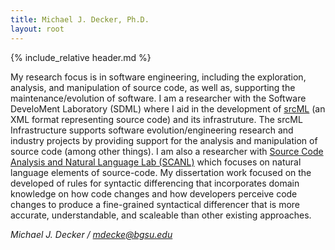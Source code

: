 ```yaml
---
title: Michael J. Decker, Ph.D.
layout: root
---
```


{% include_relative header.md %}

<div markdown="1">

My research focus is in software engineering, including the exploration, analysis, and manipulation of source code, as well as, supporting the maintenance/evolution of software. I am a researcher with the Software DeveloMent Laboratory (SDML) where I aid in the development of [srcML](www.srcML.org) (an XML format representing source code) and its infrastruture. The srcML Infrastructure supports software evolution/engineering research and industry projects by providing support for the analysis and manipulation of source code (among other things). I am also a researcher with [ Source Code Analysis and Natural Language Lab (SCANL)](https://www.scanl.org) which focuses on natural language elements of source-code.  My dissertation work focused on the developed of rules for syntactic differencing that incorporates domain knowledge on how code changes and how developers perceive code changes to produce a fine-grained syntactical differencer that is more accurate, understandable, and scaleable than other existing approaches.

</div>

<address>Michael J. Decker / <a href="mailto:mdecke@bgsu.edu">mdecke@bgsu.edu</a> </address>